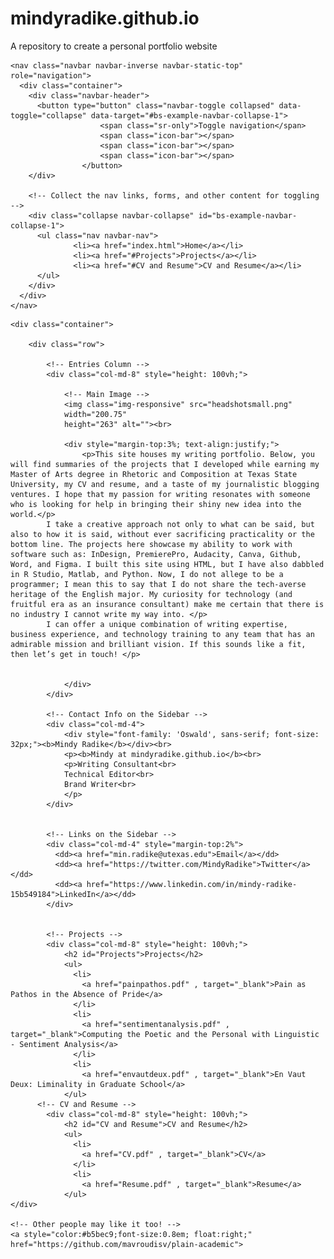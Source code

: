 # mindyradike.github.io
A repository to create a personal portfolio website
<!DOCTYPE html>
<!--
    Plain-Academic by Vasilios Mavroudis
    Released under the Simplified BSD License/FreeBSD (2-clause) License.
    https://github.com/mavroudisv/plain-academic
-->

<html lang="en">
<head>
  <title>Mindy Radike</title>
  <meta charset="utf-8">
  <meta name="viewport" content="width=device-width, initial-scale=1">
  <link rel="stylesheet" href="https://maxcdn.bootstrapcdn.com/bootstrap/3.3.6/css/bootstrap.min.css">
  <script src="https://ajax.googleapis.com/ajax/libs/jquery/1.12.0/jquery.min.js"></script>
  <script src="https://maxcdn.bootstrapcdn.com/bootstrap/3.3.6/js/bootstrap.min.js"></script>
  <link href='https://fonts.googleapis.com/css?family=Oswald:700' rel='stylesheet' type='text/css'>
</head>
<body>


<!-- Navigation -->
	<nav class="navbar navbar-inverse navbar-static-top" role="navigation">
	  <div class="container">
		<div class="navbar-header">
		  <button type="button" class="navbar-toggle collapsed" data-toggle="collapse" data-target="#bs-example-navbar-collapse-1">
						<span class="sr-only">Toggle navigation</span>
						<span class="icon-bar"></span>
						<span class="icon-bar"></span>
						<span class="icon-bar"></span>
					</button>
		</div>

		<!-- Collect the nav links, forms, and other content for toggling -->
		<div class="collapse navbar-collapse" id="bs-example-navbar-collapse-1">
		  <ul class="nav navbar-nav">
				  <li><a href="index.html">Home</a></li>
				  <li><a href="#Projects">Projects</a></li>
				  <li><a href="#CV and Resume">CV and Resume</a></li> 
		  </ul>
		</div>
	  </div>
	</nav>
  
  <!-- Page Content -->
    <div class="container">

        <div class="row">

            <!-- Entries Column -->
            <div class="col-md-8" style="height: 100vh;">
                
                <!-- Main Image -->
                <img class="img-responsive" src="headshotsmall.png"
                width="200.75"
                height="263" alt=""><br>
                
                <div style="margin-top:3%; text-align:justify;">                
					<p>This site houses my writing portfolio. Below, you will find summaries of the projects that I developed while earning my Master of Arts degree in Rhetoric and Composition at Texas State University, my CV and resume, and a taste of my journalistic blogging ventures. I hope that my passion for writing resonates with someone who is looking for help in bringing their shiny new idea into the world.</p>
            I take a creative approach not only to what can be said, but also to how it is said, without ever sacrificing practicality or the bottom line. The projects here showcase my ability to work with software such as: InDesign, PremierePro, Audacity, Canva, Github, Word, and Figma. I built this site using HTML, but I have also dabbled in R Studio, Matlab, and Python. Now, I do not allege to be a programmer; I mean this to say that I do not share the tech-averse heritage of the English major. My curiosity for technology (and fruitful era as an insurance consultant) make me certain that there is no industry I cannot write my way into. </p>
            I can offer a unique combination of writing expertise, business experience, and technology training to any team that has an admirable mission and brilliant vision. If this sounds like a fit, then let’s get in touch! </p>
					
					
                </div>
            </div> 

            <!-- Contact Info on the Sidebar -->
            <div class="col-md-4">
                <div style="font-family: 'Oswald', sans-serif; font-size: 32px;"><b>Mindy Radike</b></div><br>
                <p><b>Mindy at mindyradike.github.io</b><br>
                <p>Writing Consultant<br>
                Technical Editor<br>
                Brand Writer<br>
                </p>
            </div>
            
            
            <!-- Links on the Sidebar -->
            <div class="col-md-4" style="margin-top:2%">
              <dd><a href="min.radike@utexas.edu">Email</a></dd> 
              <dd><a href="https://twitter.com/MindyRadike">Twitter</a></dd>
              <dd><a href="https://www.linkedin.com/in/mindy-radike-15b549184">LinkedIn</a></dd>
            </div>
            
            
            <!-- Projects -->
            <div class="col-md-8" style="height: 100vh;">    
                <h2 id="Projects">Projects</h2>
                <ul>
                  <li> 
                    <a href="painpathos.pdf" , target="_blank">Pain as Pathos in the Absence of Pride</a>
                  </li>
                  <li>
                    <a href="sentimentanalysis.pdf" , target="_blank">Computing the Poetic and the Personal with Linguistic - Sentiment Analysis</a>
                  </li>
                  <li>
                    <a href="envautdeux.pdf" , target="_blank">En Vaut Deux: Liminality in Graduate School</a>
                </ul>
          <!-- CV and Resume -->
            <div class="col-md-8" style="height: 100vh;">
                <h2 id="CV and Resume">CV and Resume</h2>
                <ul>
                  <li>
                    <a href="CV.pdf" , target="_blank">CV</a>
                  </li>
                  <li>
                    <a href="Resume.pdf" , target="_blank">Resume</a>
                </ul>
    </div>
    
    <!-- Other people may like it too! -->
    <a style="color:#b5bec9;font-size:0.8em; float:right;" href="https://github.com/mavroudisv/plain-academic"> 
    
</body>

</html>
